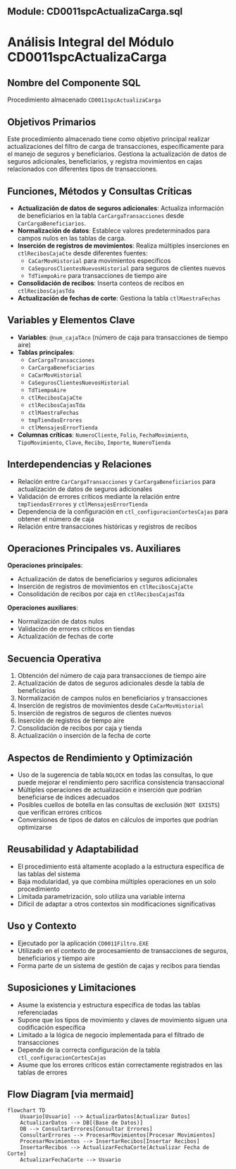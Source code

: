 ## Module: CD0011spcActualizaCarga.sql
# Análisis Integral del Módulo CD0011spcActualizaCarga

## Nombre del Componente SQL
Procedimiento almacenado `CD0011spcActualizaCarga`

## Objetivos Primarios
Este procedimiento almacenado tiene como objetivo principal realizar actualizaciones del filtro de carga de transacciones, específicamente para el manejo de seguros y beneficiarios. Gestiona la actualización de datos de seguros adicionales, beneficiarios, y registra movimientos en cajas relacionados con diferentes tipos de transacciones.

## Funciones, Métodos y Consultas Críticas
- **Actualización de datos de seguros adicionales**: Actualiza información de beneficiarios en la tabla `CarCargaTransacciones` desde `CarCargaBeneficiarios`.
- **Normalización de datos**: Establece valores predeterminados para campos nulos en las tablas de carga.
- **Inserción de registros de movimientos**: Realiza múltiples inserciones en `ctlRecibosCajaCte` desde diferentes fuentes:
  - `CaCarMovHistorial` para movimientos específicos
  - `CaSegurosClientesNuevosHistorial` para seguros de clientes nuevos
  - `TdTiempoAire` para transacciones de tiempo aire
- **Consolidación de recibos**: Inserta conteos de recibos en `ctlRecibosCajasTda`
- **Actualización de fechas de corte**: Gestiona la tabla `ctlMaestraFechas`

## Variables y Elementos Clave
- **Variables**: `@num_cajaTAcn` (número de caja para transacciones de tiempo aire)
- **Tablas principales**:
  - `CarCargaTransacciones`
  - `CarCargaBeneficiarios`
  - `CaCarMovHistorial`
  - `CaSegurosClientesNuevosHistorial`
  - `TdTiempoAire`
  - `ctlRecibosCajaCte`
  - `ctlRecibosCajasTda`
  - `ctlMaestraFechas`
  - `tmpTiendasErrores`
  - `ctlMensajesErrorTienda`
- **Columnas críticas**: `NumeroCliente`, `Folio`, `FechaMovimiento`, `TipoMovimiento`, `Clave`, `Recibo`, `Importe`, `NumeroTienda`

## Interdependencias y Relaciones
- Relación entre `CarCargaTransacciones` y `CarCargaBeneficiarios` para actualización de datos de seguros adicionales
- Validación de errores críticos mediante la relación entre `tmpTiendasErrores` y `ctlMensajesErrorTienda`
- Dependencia de la configuración en `ctl_configuracionCortesCajas` para obtener el número de caja
- Relación entre transacciones históricas y registros de recibos

## Operaciones Principales vs. Auxiliares
**Operaciones principales**:
- Actualización de datos de beneficiarios y seguros adicionales
- Inserción de registros de movimientos en `ctlRecibosCajaCte`
- Consolidación de recibos por caja en `ctlRecibosCajasTda`

**Operaciones auxiliares**:
- Normalización de datos nulos
- Validación de errores críticos en tiendas
- Actualización de fechas de corte

## Secuencia Operativa
1. Obtención del número de caja para transacciones de tiempo aire
2. Actualización de datos de seguros adicionales desde la tabla de beneficiarios
3. Normalización de campos nulos en beneficiarios y transacciones
4. Inserción de registros de movimientos desde `CaCarMovHistorial`
5. Inserción de registros de seguros de clientes nuevos
6. Inserción de registros de tiempo aire
7. Consolidación de recibos por caja y tienda
8. Actualización o inserción de la fecha de corte

## Aspectos de Rendimiento y Optimización
- Uso de la sugerencia de tabla `NOLOCK` en todas las consultas, lo que puede mejorar el rendimiento pero sacrifica consistencia transaccional
- Múltiples operaciones de actualización e inserción que podrían beneficiarse de índices adecuados
- Posibles cuellos de botella en las consultas de exclusión (`NOT EXISTS`) que verifican errores críticos
- Conversiones de tipos de datos en cálculos de importes que podrían optimizarse

## Reusabilidad y Adaptabilidad
- El procedimiento está altamente acoplado a la estructura específica de las tablas del sistema
- Baja modularidad, ya que combina múltiples operaciones en un solo procedimiento
- Limitada parametrización, solo utiliza una variable interna
- Difícil de adaptar a otros contextos sin modificaciones significativas

## Uso y Contexto
- Ejecutado por la aplicación `CD0011Filtro.EXE`
- Utilizado en el contexto de procesamiento de transacciones de seguros, beneficiarios y tiempo aire
- Forma parte de un sistema de gestión de cajas y recibos para tiendas

## Suposiciones y Limitaciones
- Asume la existencia y estructura específica de todas las tablas referenciadas
- Supone que los tipos de movimiento y claves de movimiento siguen una codificación específica
- Limitado a la lógica de negocio implementada para el filtrado de transacciones
- Depende de la correcta configuración de la tabla `ctl_configuracionCortesCajas`
- Asume que los errores críticos están correctamente registrados en las tablas de errores
## Flow Diagram [via mermaid]
```mermaid
flowchart TD
    Usuario[Usuario] --> ActualizarDatos[Actualizar Datos]
    ActualizarDatos --> DB[(Base de Datos)]
    DB --> ConsultarErrores[Consultar Errores]
    ConsultarErrores --> ProcesarMovimientos[Procesar Movimientos]
    ProcesarMovimientos --> InsertarRecibos[Insertar Recibos]
    InsertarRecibos --> ActualizarFechaCorte[Actualizar Fecha de Corte]
    ActualizarFechaCorte --> Usuario
```
